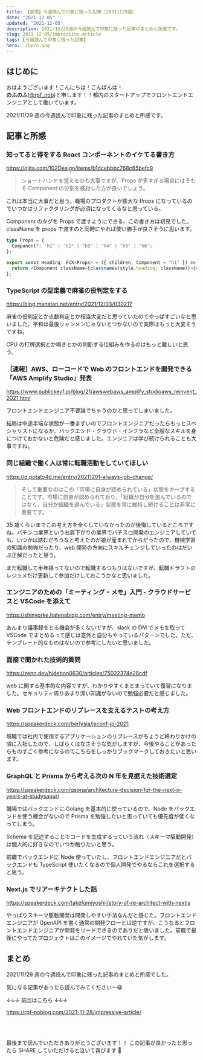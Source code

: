 ```yaml
---
title: 【感想】今週読んで印象に残った記事（20211129週）
date: "2021-12-05"
updated: "2021-12-05"
description: 2021/11/29週の今週読んで印象に残った記事のまとめと所感です。
slug: 2021-12-05/impressive-article
tags: [今週読んで印象に残った記事]
hero: ./hero.png
---
```


## はじめに

おはようございます！こんにちは！こんばんは！<br>
**のふのふ**([@rpf_nob](https://twitter.com/rpf_nob))と申します！！都内のスタートアップでフロントエンドエンジニアとして働いています。

2021/11/29 週の今週読んで印象に残った記事のまとめと所感です。

## 記事と所感

### 知ってると得をする React コンポーネントのイケてる書き方

https://qiita.com/102Design/items/b1dcebbbc768c65befc9

> ショートハンドを覚えるのも大事ですが、Props が多すぎる場合にはそもそ Component の分割を検討した方が良いでしょう。

これは本当に大事だと思う。職場のプロダクトが膨大な Props になっているのでいつかはリファクタリングが必須になってくるなと思っている。

Component のタグを Props で渡すようにできる、この書き方は初見でした。className を props で渡すのと同時にやれば使い勝手が良さそうに思います。

```ts
type Props = {
  Component?: "h1" | "h2" | "h3" | "h4" | "h5" | "h6";
};

export const Heading: FCX<Props> = ({ children, Component = "h1" }) => {
  return <Component className={classnames(style.heading, className)}>{children}</Component>;
};
```

### TypeScript の型定義で麻雀の役判定をする

https://blog.manaten.net/entry/2021/12/03/030217

麻雀の役判定とか点数判定とか相当大変だと思っていたのでやっぱすごいなと思いました。平和は最後リャンメンじゃないとつかないので実際はもっと大変そうですね。

CPU の打牌選択とか鳴きとかの判断する仕組みを作るのはもっと難しいと思う。

### ［速報］AWS、ローコードで Web のフロントエンドを開発できる「AWS Amplify Studio」発表

https://www.publickey1.jp/blog/21/awswebaws_amplify_studioaws_reinvent_2021.html

フロントエンドエンジニア不要論でちゃうのかと思ってしまいました。

結局は中途半端な状態が一番まずいのでフロントエンジニアだったらもっとスペシャリストになるか、バックエンド・クラウド・インフラなど全般なスキルを身につけておかないと危険だと感じました。エンジニアは学び続けられることも大事ですね。

### 同じ組織で働く人は常に転職活動をしていてほしい

https://d.potato4d.me/entry/20211201-always-job-change/

> そして重要なのはこの「市場に自身が認められている」状態をキープすることです。市場に自身が認められており、「組織が自分を選んでいるのではなく、自分が組織を選んでいる」状態を常に維持し続けることは非常に重要です。

35 歳くらいまでこの考え方を全くしていなかったのが後悔しているところですね。パチンコ業界という右肩下がりの業界でパチスロ開発のエンジニアしていても、いつかは詰むだろうなと考えたのが娘が産まれてからだったので、機械学習の知識の勉強だったり、web 開発の方向にスキルチェンジしていったのはだいぶ正解だったと思う。

まだ転職して半年経ってないので転職するつもりはないですが、転職ドラフトのレジュメだけ更新して参加だけしておこうかなと思いました。

### エンジニアのための「ミーティング・メモ」入門 - クラウドサービスと VSCode を添えて

https://shinyorke.hatenablog.com/entry/meeting-memo

あんまり議事録をとる機会が多くないですが、slack の DM でメモを取って VSCode でまとめるって感じは意外と自分もやっているパターンでした。ただ、テンプレート的なものはないので参考にしたいと思いました。

### 面接で聞かれた技術的質問

https://zenn.dev/hidebon0630/articles/75022374e28cdf

web に関する基本的な内容ですが、わかりやすくまとまっていて復習になりました。セキュリティ周りあまり深い知識がないので勉強必要だと感じました。

### Web フロントエンドのリプレースを支えるテストの考え方

https://speakerdeck.com/berlysia/jsconf-jp-2021

現職では社内で使用するアプリケーションのリプレースがちょうど終わりかけの頃に入社したので、しばらくはなさそうな気がしますが、今後やることがあったらものすごく参考になるのでこちらをしっかりブックマークしておきたいと思います。

### GraphQL と Prisma から考える次の N 年を見据えた技術選定

https://speakerdeck.com/qsona/architecture-decision-for-the-next-n-years-at-studysapuri

職場ではバックエンドに Golang を基本的に使っているので、Node をバックエンドを使う機会がないので Prisma を勉強したいと思っていても優先度が低くなってしまう。

Schema を記述することでコードを生成するっていう流れ（スキーマ駆動開発）は個人的に好きなのでいつか触りたいと思う。

前職でバックエンドに Node 使っていたし、フロントエンドエンジニアだとバックエンドも TypeScript 使いたくなるので個人開発でやるならこれを選択すると思う。

### Next.js でリアーキテクトした話

https://speakerdeck.com/takefumiyoshii/story-of-re-architect-with-nextjs

やっぱりスキーマ駆動開発は開発しやすい手法なんだと感じた。フロントエンドエンジニアが OpenAPI を書く通常の開発フローとは逆ですが、こうなるとフロントエンドエンジニアが開発をリードできるのでありだと思いました。前職で最後にやってたプロジェクトはこのイメージでやれていた気がします。

## まとめ

2021/11/29 週の今週読んで印象に残った記事のまとめと所感でした。

気になる記事があったら読んでみてください〜😀

↓↓↓ 前回はこちら ↓↓↓

https://rpf-noblog.com/2021-11-28/impressive-article/

<br>
<br>

最後まで読んでいただきありがとうございます！！
この記事が良かったと思ったら SHARE していただけると泣いて喜びます 🤣
